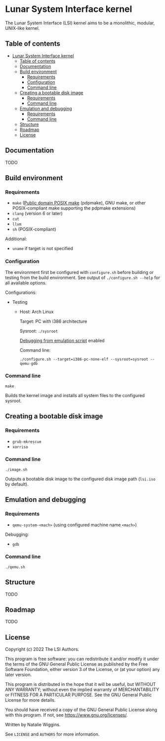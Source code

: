 # Lunar System Interface kernel
The Lunar System Interface (LSI) kernel aims to be a monolithic, modular,
UNIX-like kernel.

## Table of contents
* [Lunar System Interface kernel](#lunar-system-interface-kernel)
    * [Table of contents](#table-of-contents)
    * [Documentation](#documentation)
    * [Build environment](#build-environment)
        * [Requirements](#requirements)
        * [Configuration](#configuration)
        * [Command line](#command-line)
    * [Creating a bootable disk image](#creating-a-bootable-disk-image)
        * [Requirements](#requirements-1)
        * [Command line](#command-line-1)
    * [Emulation and debugging](#emulation-and-debugging)
        * [Requirements](#requirements-2)
        * [Command line](#command-line-2)
    * [Structure](#structure)
    * [Roadmap](#roadmap)
    * [License](#license)

## Documentation
TODO

## Build environment
### Requirements
* `make` ([Public domain POSIX make](https://frippery.org/make) (pdpmake),
  GNU make, or other POSIX-compliant make supporting the pdpmake extensions)
* `clang` (version 6 or later)
* `cut`
* `llvm`
* `sh` (POSIX-compliant)

Additional:
* `uname` if target is not specified

### Configuration
The environment first be configured with `configure.sh` before building or
testing from the build environment. See output of `./configure.sh --help` for
all available options.

Configurations:
* Testing
  * Host: Arch Linux

    Target: PC with i386 architecture

    Sysroot: `./sysroot`

    [Debugging from emulation script](#emulation-and-debugging) enabled

    Command line:
    ```shell
    ./configure.sh --target=i386-pc-none-elf --sysroot=sysroot --qemu-gdb
    ```

### Command line
```shell
make
```
Builds the kernel image and installs all system files to the configured sysroot.

## Creating a bootable disk image
### Requirements
* `grub-mkrescue`
* `xorriso`

### Command line
```shell
./image.sh
```
Outputs a bootable disk image to the configured disk image path (`lsi.iso` by
default).

## Emulation and debugging
### Requirements
* `qemu-system-<mach>` (using configured machine name `<mach>`)

Debugging:
* `gdb`

### Command line
```shell
./qemu.sh
```

## Structure
TODO

## Roadmap
TODO

## License
Copyright (c) 2022 The LSI Authors.

This program is free software: you can redistribute it and/or modify
it under the terms of the GNU General Public License as published by
the Free Software Foundation, either version 3 of the License, or
(at your option) any later version.

This program is distributed in the hope that it will be useful,
but WITHOUT ANY WARRANTY; without even the implied warranty of
MERCHANTABILITY or FITNESS FOR A PARTICULAR PURPOSE. See the
GNU General Public License for more details.

You should have received a copy of the GNU General Public License
along with this program. If not, see <https://www.gnu.org/licenses/>.

Written by Natalie Wiggins.

See `LICENSE` and `AUTHORS` for more information.
